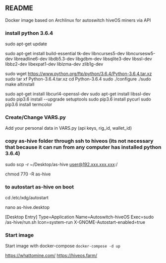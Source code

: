 ## README
Docker image based on Archlinux for autoswitch hiveOS miners via API


### install python 3.6.4
sudo apt-get update

sudo apt-get install build-essential tk-dev libncurses5-dev libncursesw5-dev libreadline6-dev libdb5.3-dev libgdbm-dev libsqlite3-dev libssl-dev libbz2-dev libexpat1-dev liblzma-dev zlib1g-dev

sudo wget https://www.python.org/ftp/python/3.6.4/Python-3.6.4.tar.xz
sudo tar xf Python-3.6.4.tar.xz
cd Python-3.6.4
sudo ./configure
./sudo make altinstall

sudo apt-get install libcurl4-openssl-dev
sudo apt-get install libssl-dev
sudo pip3.6 install --upgrade setuptools
sudo pip3.6 install pycurl 
sudo pip3.6 install termcolor 


### Create/Change VARS.py 
Add your personal data in VARS.py (api keys, rig_id, wallet_id)

### copy as-hive folder through ssh to hiveos (its not necessary that because it can run from any computer has installed python 3.6.4)

sudo scp -r ~/Desktop/as-hive user@192.xxx.xxx.xxx:/

chmod 770 -R as-hive

### to autostart as-hive on boot 
cd /etc/xdg/autostart

nano as-hive.desktop

[Desktop Entry]
Type=Application
Name=Autoswitch-hiveOS 
Exec=sudo /as-hive/run.sh
Icon=system-run
X-GNOME-Autostart-enabled=true

### Start image
Start image with docker-compose
`docker-compose -d up`

https://whattomine.com/
https://hiveos.farm/
